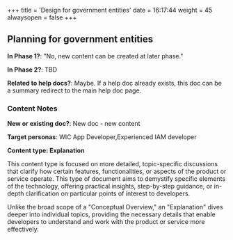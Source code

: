 +++
title = 'Design for government entities'
date = 16:17:44
weight = 45
alwaysopen = false
+++

## Planning for government entities

**In Phase 1?**: "No, new content can be created at later phase."

**In Phase 2?**: TBD

**Related to help docs?**: Maybe. If a help doc already exists, this doc can be a summary redirect to the main help doc page.



### Content Notes

**New or existing doc?**: New doc - new content

**Target personas**: WIC App Developer,Experienced IAM developer

**Content type: Explanation**

This content type is focused on more detailed, topic-specific discussions that clarify how certain features, functionalities, or aspects of the product or service operate. This type of document aims to demystify specific elements of the technology, offering practical insights, step-by-step guidance, or in-depth clarification on particular points of interest to developers. 

Unlike the broad scope of a "Conceptual Overview," an "Explanation" dives deeper into individual topics, providing the necessary details that enable developers to understand and work with the product or service more effectively.


